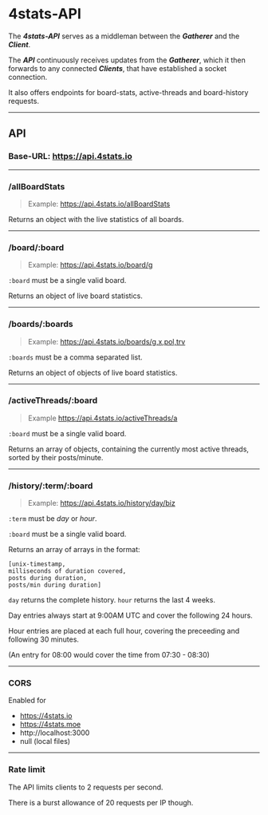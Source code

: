 # 4stats-API

The ***4stats-API*** serves as a middleman between the ***Gatherer*** and the ***Client***.

The ***API*** continuously receives updates from the ***Gatherer***, which it then forwards to any connected ***Clients***, that have established a socket connection.

It also offers endpoints for board-stats, active-threads and board-history requests.

---
## API
### Base-URL: https://api.4stats.io

---
### /allBoardStats
>Example: https://api.4stats.io/allBoardStats

Returns an object with the live statistics of all boards.

---
### /board/:board
>Example: https://api.4stats.io/board/g

`:board` must be a single valid board.

Returns an object of live board statistics.

---
### /boards/:boards
>Example: https://api.4stats.io/boards/g,x,pol,trv

`:boards` must be a comma separated list.

Returns an object of objects of live board statistics.

---
### /activeThreads/:board
>Example https://api.4stats.io/activeThreads/a

`:board` must be a single valid board.

Returns an array of objects, containing the currently most active threads, sorted by their posts/minute.

---
### /history/:term/:board
>Example: https://api.4stats.io/history/day/biz

`:term` must be *day* or *hour*.

`:board` must be a single valid board.

Returns an array of arrays in the format:
```
[unix-timestamp,
milliseconds of duration covered,
posts during duration,
posts/min during duration]
```

`day` returns the complete history. `hour` returns the last 4 weeks.

Day entries always start at 9:00AM UTC and cover the following 24 hours.

Hour entries are placed at each full hour, covering the preceeding and following 30 minutes.

(An entry for 08:00 would cover the time from 07:30 - 08:30)

---
### CORS
Enabled for
* https://4stats.io
* https://4stats.moe
* http://localhost:3000
* null (local files)

---
### Rate limit
The API limits clients to 2 requests per second.

There is a burst allowance of 20 requests per IP though.